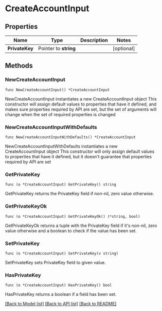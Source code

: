 # CreateAccountInput

## Properties

| Name           | Type                  | Description | Notes       |
| -------------- | --------------------- | ----------- | ----------- |
| **PrivateKey** | Pointer to **string** |             | \[optional] |

## Methods

### NewCreateAccountInput

`func NewCreateAccountInput() *CreateAccountInput`

NewCreateAccountInput instantiates a new CreateAccountInput object This constructor will assign default values to properties that have it defined, and makes sure properties required by API are set, but the set of arguments will change when the set of required properties is changed

### NewCreateAccountInputWithDefaults

`func NewCreateAccountInputWithDefaults() *CreateAccountInput`

NewCreateAccountInputWithDefaults instantiates a new CreateAccountInput object This constructor will only assign default values to properties that have it defined, but it doesn't guarantee that properties required by API are set

### GetPrivateKey

`func (o *CreateAccountInput) GetPrivateKey() string`

GetPrivateKey returns the PrivateKey field if non-nil, zero value otherwise.

### GetPrivateKeyOk

`func (o *CreateAccountInput) GetPrivateKeyOk() (*string, bool)`

GetPrivateKeyOk returns a tuple with the PrivateKey field if it's non-nil, zero value otherwise and a boolean to check if the value has been set.

### SetPrivateKey

`func (o *CreateAccountInput) SetPrivateKey(v string)`

SetPrivateKey sets PrivateKey field to given value.

### HasPrivateKey

`func (o *CreateAccountInput) HasPrivateKey() bool`

HasPrivateKey returns a boolean if a field has been set.

[\[Back to Model list\]](./#documentation-for-models) [\[Back to API list\]](./#documentation-for-api-endpoints) [\[Back to README\]](./)
